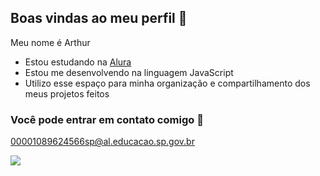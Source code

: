 ## Boas vindas ao meu perfil 💛

Meu nome é Arthur

- Estou estudando na [Alura](https://www.alura.com.br)
- Estou me desenvolvendo na linguagem JavaScript
- Utilizo esse espaço para minha organização e compartilhamento dos meus projetos feitos

### Você pode entrar em contato comigo 📧

00001089624566sp@al.educacao.sp.gov.br

![](https://media1.tenor.com/m/AapKRNOpG6cAAAAC/ohno-meme-monkey-ohno.gif)
